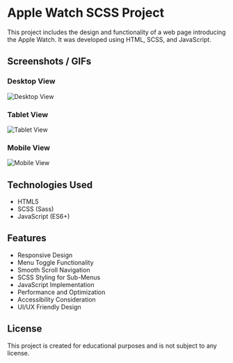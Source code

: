 # Apple Watch SCSS Project

This project includes the design and functionality of a web page introducing the Apple Watch. It was developed using HTML, SCSS, and JavaScript.

## Screenshots / GIFs

### Desktop View

![Desktop View](images/dekstop.gif)

### Tablet View

![Tablet View](images/tablet.gif)

### Mobile View

![Mobile View](images/phone.gif)

## Technologies Used

- HTML5
- SCSS (Sass)
- JavaScript (ES6+)

## Features

- Responsive Design
- Menu Toggle Functionality
- Smooth Scroll Navigation
- SCSS Styling for Sub-Menus
- JavaScript Implementation
- Performance and Optimization
- Accessibility Consideration
- UI/UX Friendly Design

## License

This project is created for educational purposes and is not subject to any license.
